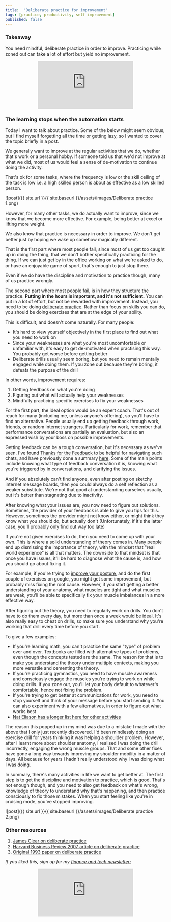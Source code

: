 ```yaml
---
title:  "Deliberate practice for improvement"  
tags: [practice, productivity, self improvement]
published: false
---
```


### Takeaway

You need mindful, deliberate practice in order to improve. Practicing while zoned out can take a lot of effort but yield no improvement.

<style>
      .iframe-container {
        overflow: hidden;        
        padding-top: 50%; <!-- Calculated from the aspect ration of the content (in case of 16:9 it is 9/16= 0.5625) -->
        position: relative;
      }
      .iframe-container iframe { 
         border: 0;
         height: 100%; <!-- Finally, width and height are set to 100% so the iframe takes up 100% of the containers space. -->
         left: 0;
         position: absolute;
         top: 0;
         width: 100%;
         display: block;
         margin: 0 auto; <!-- center image -->
      }
      <!-- 4x3 Aspect Ratio -->
      .iframe-container-4x3 {
        padding-top: 75%;
      }
</style> 

<div class="iframe-container-4x3">
  <p align="center"><iframe src="https://avoidboringpeople.substack.com/embed" frameborder="0" scrolling="no"> </iframe></p>
</div>

### The learning stops when the automation starts

Today I want to talk about practice. Some of the below might seem obvious, but I find myself forgetting all the time or getting lazy, so I wanted to cover the topic briefly in a post.

We generally want to improve at the regular activities that we do, whether that's work or a personal hobby. If someone told us that we'd not improve at what we did, most of us would feel a sense of de-motivation to continue doing the activity.

That's ok for some tasks, where the frequency is low or the skill ceiling of the task is low i.e. a high skilled person is about as effective as a low skilled person.

![post]({{ site.url }}{{ site.baseurl }}/assets/images/Deliberate practice 1.png)

However, for many other tasks, we do actually want to improve, since we know that we become more effective. For example, being better at excel or lifting more weight.

We also know that practice is necessary in order to improve. We don't get better just by hoping we wake up somehow magically different. 

That is the first part where most people fail, since most of us get too caught up in doing the thing, that we don't bother specifically practicing for the thing. If we can just get by in the office working on what we're asked to do, or have an enjoyable game of sport, that's enough to just stop there. 

Even if we do have the discipline and motivation to practice though, many of us practice wrongly.

The second part where most people fail, is in how they structure the practice. **Putting in the hours is important, and it's not sufficient.** You can put in a lot of effort, but not be rewarded with improvement. Instead, you need to be doing [deliberate practice](https://graphics8.nytimes.com/images/blogs/freakonomics/pdf/DeliberatePractice(PsychologicalReview).pdf "practice"). Rather than focus on skills you can do, you should be doing exercises that are at the edge of your ability.

This is difficult, and doesn't come naturally. For many people:

- It's hard to view yourself objectively in the first place to find out what you need to work on
- Since your weaknesses are what you're most uncomfortable or unfamiliar with, it's easy to get de-motivated when practising this way. You probably get worse before getting better
- Deliberate drills usually seem boring, but you need to remain mentally engaged while doing them. If you zone out because they're boring, it defeats the purpose of the drill

In other words, improvement requires:

1. Getting feedback on what you're doing
2. Figuring out what will actually help your weaknesses
3. Mindfully practicing specific exercises to fix your weaknesses

For the first part, the ideal option would be an expert coach. That's out of reach for many (including me, unless anyone's offering), so you'll have to find an alternative. People usually end up getting feedback through work, friends, or random internet strangers. Particularly for work, remember that performance conversations are partially an evaluation, but also an expressed wish by your boss on possible improvements. 

Getting feedback can be a tough conversation, but it's necessary as we've seen. I've found [Thanks for the Feedback](https://www.npr.org/books/titles/441536239/thanks-for-the-feedback-the-science-and-art-of-receiving-feedback-well-even-when "thanks") to be helpful for navigating such chats, and have previously done a summary [here](https://www.leonlinsx.com/thanks-for-the-feedback/ "feedback"). Some of the main points include knowing what type of feedback conversation it is, knowing what you're triggered by in conversations, and clarifying the issues.

And if you absolutely can't find anyone, even after posting on sketchy internet message boards, then you could always do a self reflection as a weaker substitute. We're not that good at understanding ourselves usually, but it's better than stagnating due to inactivity.

After knowing what your issues are, you now need to figure out solutions. Sometimes, the provider of your feedback is able to give you tips for this. However, sometimes the provider might not know either, or might think they know what you should do, but actually don't (Unfortunately, if it's the latter case, you'll probably only find out way too late)

If you're not given exercises to do, then you need to come up with your own. This is where a solid understanding of theory comes in. Many people end up dismissing the importance of theory, with the mindset that "real world experience" is all that matters. The downside to that mindset is that once you have issues, it'll be hard to diagnose what the cause is, and how you should go about fixing it. 

For example, if you're trying to [improve your posture,](https://www.painscience.com/tutorials/trigger-points.php "trigger") and do the first couple of exercises on google, you might get some improvement, but probably miss fixing the root cause. However, if you start getting a better understanding of your anatomy, what muscles are tight and what muscles are weak, you'll be able to specifically fix your muscle imbalances in a more effective way. 

After figuring out the theory, you need to regularly work on drills. You don't have to do them every day, but more than once a week would be ideal. It's also really easy to cheat on drills, so make sure you understand why you're working that drill every time before you start.

To give a few examples:
- If you're learning math, you can't practice the same "type" of problem over and over. Textbooks are filled with alternative types of problems, even though the concepts tested are the same. The reason for that is to make you understand the theory under multiple contexts, making you more versatile and cementing the theory.
- If you're practicing gymnastics, you need to have muscle awareness and consciously engage the muscles you're trying to work on while doing drills. If you zone out, you'll let your body default to whatever's comfortable, hence not fixing the problem.
- If you're trying to get better at communications for work, you need to stop yourself and think of your message before you start sending it. You can also experiment with a few alternatives, in order to figure out what works best
- [Nat Eliason has a longer list here for other activities](https://www.nateliason.com/blog/deliberate-practice-examples "examples")

The reason this popped up in my mind was due to a mistake I made with the above that I only just recently discovered. I'd been mindlessly doing an exercise drill for years thinking it was helping a shoulder problem. However, after I learnt more about shoulder anatomy, I realised I was doing the drill incorrectly, engaging the wrong muscle groups. That and some other fixes have gone a long way towards improving my shoulder mobility in a matter of days. All because for years I hadn't really understood why I was doing what I was doing.

In summary, there's many activities in life we want to get better at. The first step is to get the discipline and motivation to practice, which is good. That's not enough though, and you need to also get feedback on what's wrong, knowledge of theory to understand why that's happening, and then practice consciously to fix those mistakes. When you start feeling like you're in cruising mode, you've stopped improving.

![post]({{ site.url }}{{ site.baseurl }}/assets/images/Deliberate practice 2.png)

### Other resources

1. [James Clear on deliberate practice](https://jamesclear.com/beginners-guide-deliberate-practice "james")
2. [Harvard Business Review 2007 article on deliberate practice](https://hbr.org/2007/07/the-making-of-an-expert "HBR")
3. [Original 1993 paper on deliberate practice](https://graphics8.nytimes.com/images/blogs/freakonomics/pdf/DeliberatePractice(PsychologicalReview).pdf "paper")

*If you liked this, sign up for my [finance and tech newsletter:](https://avoidboringpeople.substack.com/ "ABP")*

<div class="iframe-container-4x3">
  <p align="center"><iframe src="https://avoidboringpeople.substack.com/embed" frameborder="0" scrolling="no"> </iframe></p>
</div>
